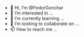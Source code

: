 - 👋 Hi, I’m @FedorGonchar
- 👀 I’m interested in ...
- 🌱 I’m currently learning ...
- 💞️ I’m looking to collaborate on ...
- 📫 How to reach me ...

<!---
FedorGonchar/FedorGonchar is a ✨ special ✨ repository because its `README.md` (this file) appears on your GitHub profile.
You can click the Preview link to take a look at your changes.
--->
